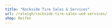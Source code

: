 ```yaml
---
title: "Rockside Tire Sales & Services"
url: /raleigh/rockside-tire-sales-und-services/
shop: Reifen
---
```

